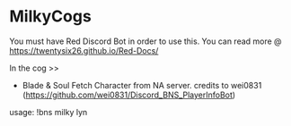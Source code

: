 # MilkyCogs

You must have Red Discord Bot in order to use this. 
You can read more @ https://twentysix26.github.io/Red-Docs/


In the cog >> 

- Blade & Soul
Fetch Character from NA server. 
credits to wei0831 (https://github.com/wei0831/Discord_BNS_PlayerInfoBot) 

usage: !bns milky lyn
